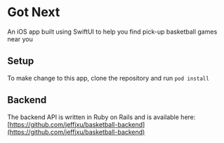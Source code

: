 # Got Next
An iOS app built using SwiftUI to help you find pick-up basketball games near you

## Setup
To make change to this app, clone the repository and run `pod install`

## Backend
The backend API is written in Ruby on Rails and is available here: [https://github.com/jeffjxu/basketball-backend](https://github.com/jeffjxu/basketball-backend)
